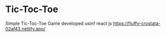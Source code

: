 # Tic-Toc-Toe

Simple Tic-Toc-Toe Game developed usinf react js https://fluffy-crostata-02af43.netlify.app/
